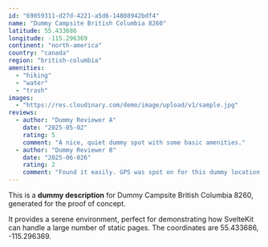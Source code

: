 ```yaml
---
id: "69059311-d27d-4221-a5d6-14808942bdf4"
name: "Dummy Campsite British Columbia 8260"
latitude: 55.433686
longitude: -115.296369
continent: "north-america"
country: "canada"
region: "british-columbia"
amenities:
  - "hiking"
  - "water"
  - "trash"
images:
  - "https://res.cloudinary.com/demo/image/upload/v1/sample.jpg"
reviews:
  - author: "Dummy Reviewer A"
    date: "2025-05-02"
    rating: 5
    comment: "A nice, quiet dummy spot with some basic amenities."
  - author: "Dummy Reviewer B"
    date: "2025-06-026"
    rating: 2
    comment: "Found it easily. GPS was spot on for this dummy location."
---
```


This is a **dummy description** for Dummy Campsite British Columbia 8260, generated for the proof of concept.

It provides a serene environment, perfect for demonstrating how SvelteKit can handle a large number of static pages. The coordinates are 55.433686, -115.296369.
